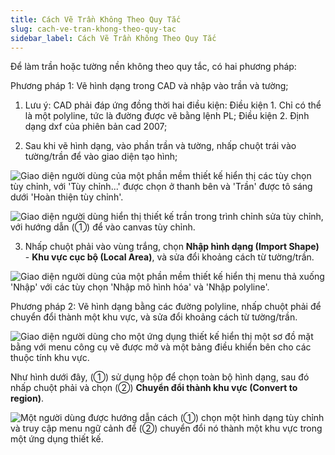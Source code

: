 ```yaml
---
title: Cách Vẽ Trần Không Theo Quy Tắc
slug: cach-ve-tran-khong-theo-quy-tac
sidebar_label: Cách Vẽ Trần Không Theo Quy Tắc
---
```


Để làm trần hoặc tường nền không theo quy tắc, có hai phương pháp:

Phương pháp 1: Vẽ hình dạng trong CAD và nhập vào trần và tường;

1. Lưu ý: CAD phải đáp ứng đồng thời hai điều kiện: Điều kiện 1. Chỉ có thể là một polyline, tức là đường được vẽ bằng lệnh PL; Điều kiện 2. Định dạng dxf của phiên bản cad 2007;

2. Sau khi vẽ hình dạng, vào phần trần và tường, nhấp chuột trái vào tường/trần để vào giao diện tạo hình;

![Giao diện người dùng của một phần mềm thiết kế hiển thị các tùy chọn tùy chỉnh, với 'Tùy chỉnh...' được chọn ở thanh bên và 'Trần' được tô sáng dưới 'Hoàn thiện tùy chỉnh'.](https://storage.googleapis.com/jegavn_kb/images/9f6bf31b-89a9-45a3-be4c-a561623bdaa9.png)

![Giao diện người dùng hiển thị thiết kế trần trong trình chỉnh sửa tùy chỉnh, với hướng dẫn (①) để vào canvas tùy chỉnh.](https://storage.googleapis.com/jegavn_kb/images/bc64892c-a8a7-4cc4-baa9-be7766b3b515.png)

3. Nhấp chuột phải vào vùng trắng, chọn **Nhập hình dạng (Import Shape)** - **Khu vực cục bộ (Local Area)**, và sửa đổi khoảng cách từ tường/trần.

![Giao diện người dùng của một phần mềm thiết kế hiển thị menu thả xuống 'Nhập' với các tùy chọn 'Nhập mô hình hóa' và 'Nhập polyline'.](https://storage.googleapis.com/jegavn_kb/images/eac00e04-a352-40ea-8d07-325b13d5fc85.png)

Phương pháp 2: Vẽ hình dạng bằng các đường polyline, nhấp chuột phải để chuyển đổi thành một khu vực, và sửa đổi khoảng cách từ tường/trần.

![Giao diện người dùng cho một ứng dụng thiết kế hiển thị một sơ đồ mặt bằng với menu công cụ vẽ được mở và một bảng điều khiển bên cho các thuộc tính khu vực.](https://storage.googleapis.com/jegavn_kb/images/b3e6f9e5-2011-4ad1-8ce5-22d61aafc63b.png)

Như hình dưới đây, (①) sử dụng hộp để chọn toàn bộ hình dạng, sau đó nhấp chuột phải và chọn (②) **Chuyển đổi thành khu vực (Convert to region)**.

![Một người dùng được hướng dẫn cách (①) chọn một hình dạng tùy chỉnh và truy cập menu ngữ cảnh để (②) chuyển đổi nó thành một khu vực trong một ứng dụng thiết kế.](https://storage.googleapis.com/jegavn_kb/images/dfb68b7b-4b88-4b4f-9e5a-cec1c92359c5.png)